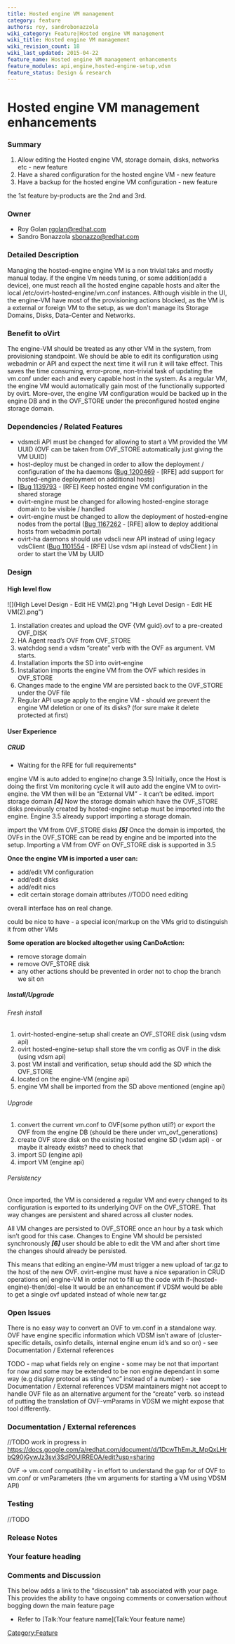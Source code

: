 ```yaml
---
title: Hosted engine VM management
category: feature
authors: roy, sandrobonazzola
wiki_category: Feature|Hosted engine VM management
wiki_title: Hosted engine VM management
wiki_revision_count: 18
wiki_last_updated: 2015-04-22
feature_name: Hosted engine VM management enhancements
feature_modules: api,engine,hosted-engine-setup,vdsm
feature_status: Design & research
---
```


# Hosted engine VM management enhancements

### Summary

1.  Allow editing the Hosted engine VM, storage domain, disks, networks etc - new feature
2.  Have a shared configuration for the hosted engine VM - new feature
3.  Have a backup for the hosted engine VM configuration - new feature

the 1st feature by-products are the 2nd and 3rd.

### Owner

*   Roy Golan <rgolan@redhat.com>
*   Sandro Bonazzola <sbonazzo@redhat.com>

### Detailed Description

Managing the hosted-engine engine VM is a non trivial taks and mostly manual today. if the engine Vm needs tuning, or some addition(add a device), one must reach all the hosted engine capable hosts and alter the local /etc/ovirt-hosted-engine/vm.conf instances. Although visible in the UI, the engine-VM have most of the provisioning actions blocked, as the VM is a external or foreign VM to the setup, as we don't manage its Storage Domains, Disks, Data-Center and Networks.

### Benefit to oVirt

The engine-VM should be treated as any other VM in the system, from provisioning standpoint. We should be able to edit its configuration using webadmin or API and expect the next time it will run it will take effect. This saves the time consuming, error-prone, non-trivial task of updating the vm.conf under each and every capable host in the system. As a regular VM, the engine VM would automatically gain most of the functionally supported by ovirt. More-over, the engine VM configuration would be backed up in the engine DB and in the OVF_STORE under the preconfigured hosted engine storage domain.

### Dependencies / Related Features

*   vdsmcli API must be changed for allowing to start a VM provided the VM UUID (OVF can be taken from OVF_STORE automatically just giving the VM UUID)
*   host-deploy must be changed in order to allow the deployment / configuration of the ha daemons ([Bug 1200469](https://bugzilla.redhat.com/1200469) - [RFE] add support for hosted-engine deployment on additional hosts)
*   [[Bug 1139793](https://bugzilla.redhat.com/1139793) - [RFE] Keep hosted engine VM configuration in the shared storage
*   ovirt-engine must be changed for allowing hosted-engine storage domain to be visible / handled
*   ovirt-engine must be changed to allow the deployment of hosted-engine nodes from the portal ([Bug 1167262](https://bugzilla.redhat.com/1167262) - [RFE] allow to deploy additional hosts from webadmin portal)
*   ovirt-ha daemons should use vdscli new API instead of using legacy vdsClient ([Bug 1101554](https://bugzilla.redhat.com/1101554) - [RFE] Use vdsm api instead of vdsClient ) in order to start the VM by UUID

### Design

#### High level flow

![](High Level Design - Edit HE VM(2).png "High Level Design - Edit HE VM(2).png")

1.  installation creates and upload the OVF {VM guid}.ovf to a pre-created OVF_DISK
2.  HA Agent read’s OVF from OVF_STORE
3.  watchdog send a vdsm “create” verb with the OVF as argument. VM starts.
4.  Installation imports the SD into ovirt-engine
5.  Installation imports the engine VM from the OVF which resides in OVF_STORE
6.  Changes made to the engine VM are persisted back to the OVF_STORE under the OVF file
7.  Regular API usage apply to the engine VM - should we prevent the engine VM deletion or one of its disks? (for sure make it delete protected at first)

#### User Experience

##### CRUD

*   Waiting for the RFE for full requirements\*

engine VM is auto added to engine(no change 3.5) Initially, once the Host is doing the first Vm monitoring cycle it will auto add the engine VM to ovirt-engine. the VM then will be an “External VM” - it can’t be edited. import storage domain ***[4]*** Now the storage domain which have the OVF_STORE disks previously created by hosted-engine setup must be imported into the engine. Engine 3.5 already support importing a storage domain.

import the VM from OVF_STORE disks ***[5]*** Once the domain is imported, the OVFs in the OVF_STORE can be read by engine and be imported into the setup. Importing a VM from OVF on OVF_STORE disk is supported in 3.5

**Once the engine VM is imported a user can:**

*   add/edit VM configuration
*   add/edit disks
*   add/edit nics
*   edit certain storage domain attributes //TODO need editing

overall interface has on real change.

could be nice to have - a special icon/markup on the VMs grid to distinguish it from other VMs

**Some operation are blocked altogether using CanDoAction:**

*   remove storage domain
*   remove OVF_STORE disk
*   any other actions should be prevented in order not to chop the branch we sit on

##### Install/Upgrade

###### Fresh install

1.  ovirt-hosted-engine-setup shall create an OVF_STORE disk (using vdsm api)
2.  ovirt hosted-engine-setup shall store the vm config as OVF in the disk (using vdsm api)
3.  post VM install and verification, setup should add the SD which the OVF_STORE
4.  located on the engine-VM (engine api)
5.  engine VM shall be imported from the SD above mentioned (engine api)

###### Upgrade

1.  convert the current vm.conf to OVF(some python util?) or export the OVF from the engine DB (should be there under vm_ovf_generations)
2.  create OVF store disk on the existing hosted engine SD (vdsm api) - or maybe it already exists? need to check that
3.  import SD (engine api)
4.  import VM (engine api)

###### Persistency

Once imported, the VM is considered a regular VM and every changed to its configuration is exported to its underlying OVF on the OVF_STORE. That way changes are persistent and shared across all cluster nodes.

All VM changes are persisted to OVF_STORE once an hour by a task which isn’t good for this case. Changes to Engine VM should be persisted synchronously ***[6]*** user should be able to edit the VM and after short time the changes should already be persisted.

This means that editing an engine-VM must trigger a new upload of tar.gz to the host of the new OVF. ovirt-engine must have a nice separation in CRUD operations on| engine-VM in order not to fill up the code with if-(hosted-engine)-then(do)-else It would be an enhancement if VDSM would be able to get a single ovf updated instead of whole new tar.gz

### Open Issues

There is no easy way to convert an OVF to vm.conf in a standalone way. OVF have engine specific information which VDSM isn’t aware of (cluster-specific details, osinfo details, internal engine enum id’s and so on) - see Documentation / External references

TODO - map what fields rely on engine - some may be not that important for now and some may be extended to be non engine dependant in some way (e.g display protocol as sting “vnc” instead of a number) - see Documentation / External references VDSM maintainers might not accept to handle OVF file as an alternative argument for the “create” verb. so instead of putting the translation of OVF-vmParams in VDSM we might expose that tool differently.

### Documentation / External references

//TODO work in progress in <https://docs.google.com/a/redhat.com/document/d/1DcwThEmJt_MpQxLHrbQ90jGywJz3syi3SdP0UlRREOA/edit?usp=sharing>

OVF -> vm.conf compatibility - in effort to understand the gap for of OVF to vm.conf or vmParameters (the vm arguments for starting a VM using VDSM API)

### Testing

//TODO

### Release Notes

### Your feature heading

### Comments and Discussion

This below adds a link to the "discussion" tab associated with your page. This provides the ability to have ongoing comments or conversation without bogging down the main feature page

*   Refer to [Talk:Your feature name](Talk:Your feature name)

<Category:Feature>
